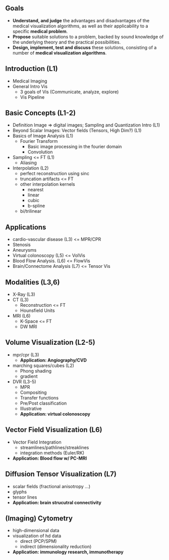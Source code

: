 ## Goals

* **Understand, and judge** the advantages and disadvantages of the medical visualization algorithms, as well as their applicability to a specific **medical problem**.
* **Propose** suitable solutions to a problem, backed by sound knowledge of the underlying theory and the practical possibilities.
* **Design, implement, test and discuss** these solutions, consisting of a number of **medical visualization algorithms**.

## Introduction (L1)

* Medical Imaging
* General Intro Vis
  * 3 goals of Vis (Communicate, analyze, explore)
  * Vis Pipeline

## Basic Concepts (L1-2)

* Definition Image => digital images; Sampling and Quantization Intro (L1)
* Beyond Scalar Images: Vector fields (Tensors, High Dim?) (L1)
* Basics of Image Analysis (L1)
  * Fourier Transform
    * Basic image processing in the fourier domain
    * Convolution
* Sampling <= FT  (L1)
  * Aliasing
* Interpolation (L2)
  * perfect reconstruction using sinc
  * truncation artifacts <= FT
  * other interpolation kernels
    * nearest
    * linear
    * cubic
    * b-spline
  * bi/trilinear

## Applications

*  cardio-vascular disease (L3) <= MPR/CPR
  * Stenosis
  * Aneurysms
* Virtual colonoscopy (L5) <= VolVis
* Blood Flow Analysis. (L6) <= FlowVis
* Brain/Connectome Analysis (L7) <= Tensor Vis

## Modalities (L3,6)

* X-Ray (L3)
* CT (L3)
  * Reconstruction <= FT
  * Hounsfield Units
* MRI (L6)
  * K-Space <= FT
  * DW MRI

## Volume Visualization (L2-5)

* mpr/cpr (L3)
  * **Application: Angiography/CVD**
* marching squares/cubes (L2)
  * Phong shading
  * gradient
* DVR (L3-5)
  * MPR
  * Compositing
  * Transfer functions
  * Pre/Post classification
  * Illustrative
  * **Application: virtual colonoscopy**

## Vector Field Visualization (L6)

* Vector Field Integration
  * streamlines/pathlines/streaklines
  * integration methods (Euler/RK)
* **Application: Blood flow w/ PC-MRI**

## Diffusion Tensor Visualization (L7)

* scalar fields (fractional anisotropy ...)
* glyphs
* tensor lines
* **Application: brain strucutral connectivity**



## (Imaging) Cytometry

* high-dimensional data
* visualization of hd data
  * direct (PCP/SPM)
  * indirect (dimensionality reduction)
* **Application: immunology research, immunotherapy**
